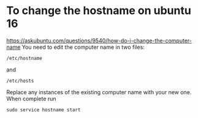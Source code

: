 # To change the hostname on ubuntu 16
https://askubuntu.com/questions/9540/how-do-i-change-the-computer-name
You need to edit the computer name in two files:
```
/etc/hostname
```
and
```
/etc/hosts
```
Replace any instances of the existing computer name with your new one. When complete run
```
sudo service hostname start
```
